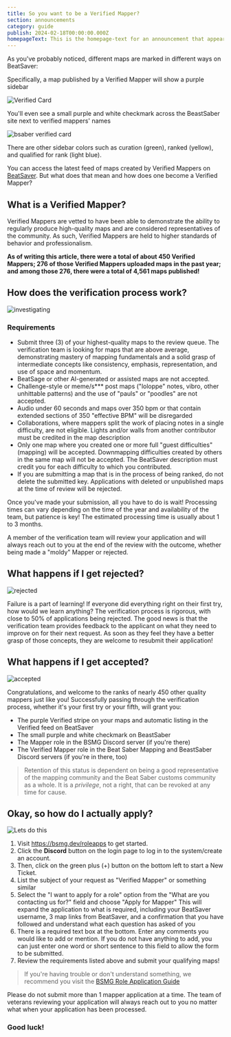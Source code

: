 ```yaml
---
title: So you want to be a Verified Mapper?
section: announcements
category: guide
publish: 2024-02-18T00:00:00.000Z
homepageText: This is the homepage-text for an announcement that appears on the homepage.
---
```

As you've probably noticed, different maps are marked in different ways on BeatSaver:

Specifically, a map published by a Verified Mapper will show a purple sidebar

![Verified Card](/uploads/verified-card.png)

You'll even see a small purple and white checkmark across the BeastSaber site next to verified mappers' names

![bsaber verified card](/uploads/bsaber-verified-card.png)

There are other sidebar colors such as curation (green), ranked (yellow), and qualified for rank (light blue).

You can access the latest feed of maps created by Verified Mappers on [BeatSaver](https://beatsaver.com/?order=Latest&verified=true). But what does that mean and how does one become a Verified Mapper?

## What is a Verified Mapper?

Verified Mappers are vetted to have been able to demonstrate the ability to regularly produce high-quality maps and are considered representatives of the community. As such, Verified Mappers are held to higher standards of behavior and professionalism.

**As of writing this article, there were a total of about 450 Verified Mappers; 276 of those Verified Mappers uploaded maps in the past year; and among those 276, there were a total of 4,561 maps published!**

## How does the verification process work?

![investigating](/uploads/daffy-duck-investigating-1.gif)

### Requirements

* Submit three (3) of your highest-quality maps to the review queue. The verification team is looking for maps that are above average, demonstrating mastery of mapping fundamentals and a solid grasp of intermediate concepts like consistency, emphasis, representation, and use of space and momentum.
* BeatSage or other AI-generated or assisted maps are not accepted.
* Challenge-style or meme/s\*\** post maps ("loloppe" notes, vibro, other unhittable patterns) and the use of "pauls" or "poodles" are not accepted.
* Audio under 60 seconds and maps over 350 bpm or that contain extended sections of 350 "effective BPM" will be disregarded
* Collaborations, where mappers split the work of placing notes in a single difficulty, are not eligible. Lights and/or walls from another contributor must be credited in the map description
* Only one map where you created one or more full "guest difficulties" (mapping) will be accepted. Downmapping difficulties created by others in the same map will not be accepted. The BeatSaver description must credit you for each difficulty to which you contributed.
* If you are submitting a map that is in the process of being ranked, do not delete the submitted key. Applications with deleted or unpublished maps at the time of review will be rejected.

Once you've made your submission, all you have to do is wait! Processing times can vary depending on the time of the year and availability of the team, but patience is key! The estimated processing time is usually about 1 to 3 months.

A member of the verification team will review your application and will always reach out to you at the end of the review with the outcome, whether being made a "moldy" Mapper or rejected.

## What happens if I get rejected?

![rejected](/uploads/batman-we-fall-so-we-can-learn-to-pick-ourselves-up-1.gif)

Failure is a part of learning! If everyone did everything right on their first try, how would we learn anything? The verification process is rigorous, with close to 50% of applications being rejected. The good news is that the verification team provides feedback to the applicant on what they need to improve on for their next request. As soon as they feel they have a better grasp of those concepts, they are welcome to resubmit their application!

## What happens if I get accepted?

![accepted](/uploads/ron-swanson-success-1.gif)

Congratulations, and welcome to the ranks of nearly 450 other quality mappers just like you! Successfully passing through the verification process, whether it's your first try or your fifth, will grant you:

* The purple Verified stripe on your maps and automatic listing in the Verified feed on BeatSaver
* The small purple and white checkmark on BeastSaber
* The Mapper role in the BSMG Discord server (if you're there)
* The Verified Mapper role in the Beat Saber Mapping and BeastSaber Discord servers (if you're in there, too)

> Retention of this status is dependent on being a good representative of the mapping community and the Beat Saber customs community as a whole. It is a *privilege*, not a right, that can be revoked at any time for cause.

## Okay, so how do I actually apply?

![Lets do this](/uploads/of-course-i-want-to-be-in-this-mtv-movie-and-tv-awards-1.gif)

1. Visit https://bsmg.dev/roleapps to get started.
2. Click the **Discord** button on the login page to log in to the system/create an account.
3. Then, click on the green plus (+) button on the bottom left to start a New Ticket.
4. List the subject of your request as "Verified Mapper" or something similar
5. Select the "I want to apply for a role" option from the "What are you contacting us for?" field and choose "Apply for Mapper" This will expand the application to what is required, including your BeatSaver username, 3 map links from BeatSaver, and a confirmation that you have followed and understand what each question has asked of you
6. There is a required text box at the bottom. Enter any comments you would like to add or mention. If you do not have anything to add, you can just enter one word or short sentence to this field to allow the form to be submitted.
7. Review the requirements listed above and submit your qualifying maps!

> If you're having trouble or don't understand something, we recommend you visit the [BSMG Role Application Guide](https://docs.google.com/document/d/1N6bAsxLrok9yoLusQwUzzuf6Mj9IEh-Rs5ZUo9dJt0k/edit?usp=sharing)

Please do not submit more than 1 mapper application at a time. The team of veterans reviewing your application will always reach out to you no matter what when your application has been processed.

### Good luck!